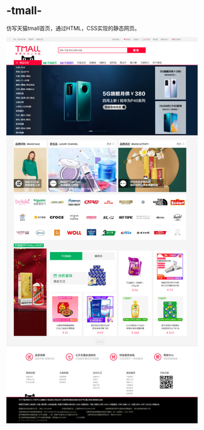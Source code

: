 # -tmall-
仿写天猫tmall首页，通过HTML，CSS实现的静态网页。

![Image text](https://github.com/knwceas/-tmall-/blob/master/images/view.png)
